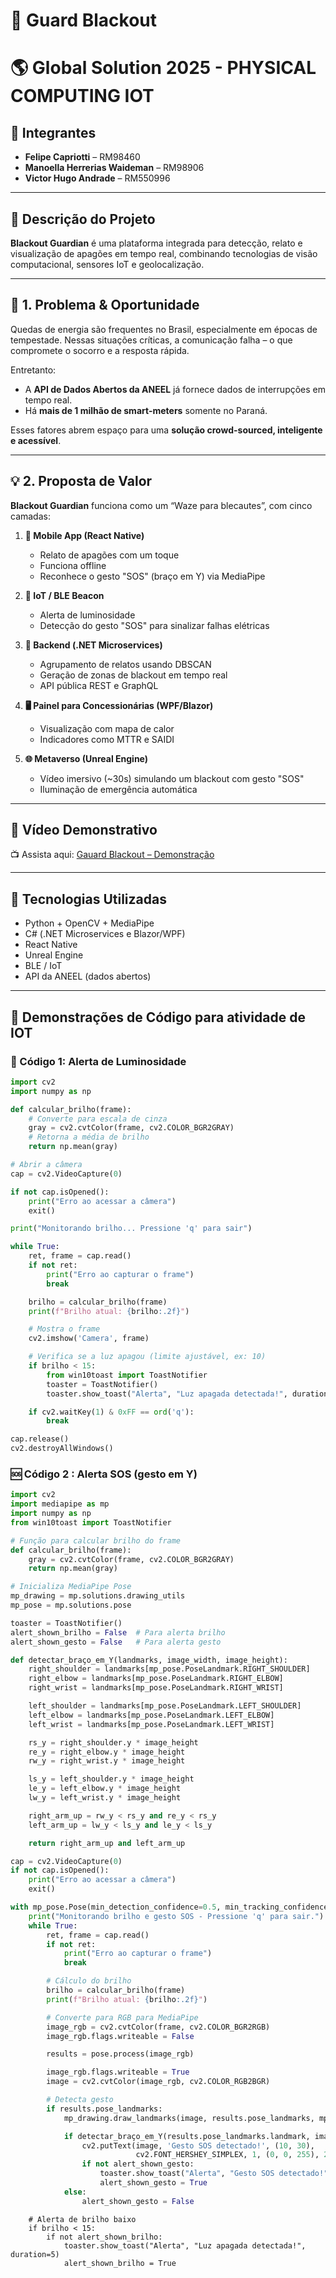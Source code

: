 # 🔦 Guard Blackout

# 🌎 Global Solution 2025 - PHYSICAL COMPUTING IOT

## 👥 Integrantes

- **Felipe Capriotti** – RM98460  
- **Manoella Herrerias Waideman** – RM98906  
- **Victor Hugo Andrade** – RM550996  

---

## 📌 Descrição do Projeto

**Blackout Guardian** é uma plataforma integrada para detecção, relato e visualização de apagões em tempo real, combinando tecnologias de visão computacional, sensores IoT e geolocalização.

---

## 🚨 1. Problema & Oportunidade

Quedas de energia são frequentes no Brasil, especialmente em épocas de tempestade. Nessas situações críticas, a comunicação falha – o que compromete o socorro e a resposta rápida.

Entretanto:

- A **API de Dados Abertos da ANEEL** já fornece dados de interrupções em tempo real.
- Há **mais de 1 milhão de smart-meters** somente no Paraná.
  
Esses fatores abrem espaço para uma **solução crowd-sourced, inteligente e acessível**.

---

## 💡 2. Proposta de Valor

**Blackout Guardian** funciona como um “Waze para blecautes”, com cinco camadas:

1. **📱 Mobile App (React Native)**  
   - Relato de apagões com um toque  
   - Funciona offline  
   - Reconhece o gesto "SOS" (braço em Y) via MediaPipe  

2. **📡 IoT / BLE Beacon**  
   - Alerta de luminosidade  
   - Detecção do gesto "SOS" para sinalizar falhas elétricas  

3. **🧠 Backend (.NET Microservices)**  
   - Agrupamento de relatos usando DBSCAN  
   - Geração de zonas de blackout em tempo real  
   - API pública REST e GraphQL  

4. **🖥 Painel para Concessionárias (WPF/Blazor)**  
   - Visualização com mapa de calor  
   - Indicadores como MTTR e SAIDI  

5. **🌐 Metaverso (Unreal Engine)**  
   - Vídeo imersivo (~30s) simulando um blackout com gesto "SOS"  
   - Iluminação de emergência automática  

---

## 🎥 Vídeo Demonstrativo

📺 Assista aqui: [Gauard Blackout – Demonstração](https://drive.google.com/file/d/1GawSiY3aAQwXm53AgO14qamITB1No1sY/view?usp=drive_link)

---

## 🧠 Tecnologias Utilizadas

- Python + OpenCV + MediaPipe
- C# (.NET Microservices e Blazor/WPF)
- React Native
- Unreal Engine
- BLE / IoT
- API da ANEEL (dados abertos)

---

## 🧪 Demonstrações de Código para atividade de IOT
### 🔆 Código 1: Alerta de Luminosidade

```python
import cv2
import numpy as np

def calcular_brilho(frame):
    # Converte para escala de cinza
    gray = cv2.cvtColor(frame, cv2.COLOR_BGR2GRAY)
    # Retorna a média de brilho
    return np.mean(gray)

# Abrir a câmera
cap = cv2.VideoCapture(0)

if not cap.isOpened():
    print("Erro ao acessar a câmera")
    exit()

print("Monitorando brilho... Pressione 'q' para sair")

while True:
    ret, frame = cap.read()
    if not ret:
        print("Erro ao capturar o frame")
        break

    brilho = calcular_brilho(frame)
    print(f"Brilho atual: {brilho:.2f}")

    # Mostra o frame
    cv2.imshow('Camera', frame)

    # Verifica se a luz apagou (limite ajustável, ex: 10)
    if brilho < 15:
        from win10toast import ToastNotifier
        toaster = ToastNotifier()
        toaster.show_toast("Alerta", "Luz apagada detectada!", duration=5)

    if cv2.waitKey(1) & 0xFF == ord('q'):
        break

cap.release()
cv2.destroyAllWindows()
```
### 🆘 Código 2 : Alerta SOS (gesto em Y)

```python
import cv2
import mediapipe as mp
import numpy as np
from win10toast import ToastNotifier

# Função para calcular brilho do frame
def calcular_brilho(frame):
    gray = cv2.cvtColor(frame, cv2.COLOR_BGR2GRAY)
    return np.mean(gray)

# Inicializa MediaPipe Pose
mp_drawing = mp.solutions.drawing_utils
mp_pose = mp.solutions.pose

toaster = ToastNotifier()
alert_shown_brilho = False  # Para alerta brilho
alert_shown_gesto = False   # Para alerta gesto

def detectar_braço_em_Y(landmarks, image_width, image_height):
    right_shoulder = landmarks[mp_pose.PoseLandmark.RIGHT_SHOULDER]
    right_elbow = landmarks[mp_pose.PoseLandmark.RIGHT_ELBOW]
    right_wrist = landmarks[mp_pose.PoseLandmark.RIGHT_WRIST]

    left_shoulder = landmarks[mp_pose.PoseLandmark.LEFT_SHOULDER]
    left_elbow = landmarks[mp_pose.PoseLandmark.LEFT_ELBOW]
    left_wrist = landmarks[mp_pose.PoseLandmark.LEFT_WRIST]

    rs_y = right_shoulder.y * image_height
    re_y = right_elbow.y * image_height
    rw_y = right_wrist.y * image_height

    ls_y = left_shoulder.y * image_height
    le_y = left_elbow.y * image_height
    lw_y = left_wrist.y * image_height

    right_arm_up = rw_y < rs_y and re_y < rs_y
    left_arm_up = lw_y < ls_y and le_y < ls_y

    return right_arm_up and left_arm_up

cap = cv2.VideoCapture(0)
if not cap.isOpened():
    print("Erro ao acessar a câmera")
    exit()

with mp_pose.Pose(min_detection_confidence=0.5, min_tracking_confidence=0.5) as pose:
    print("Monitorando brilho e gesto SOS - Pressione 'q' para sair.")
    while True:
        ret, frame = cap.read()
        if not ret:
            print("Erro ao capturar o frame")
            break

        # Cálculo do brilho
        brilho = calcular_brilho(frame)
        print(f"Brilho atual: {brilho:.2f}")

        # Converte para RGB para MediaPipe
        image_rgb = cv2.cvtColor(frame, cv2.COLOR_BGR2RGB)
        image_rgb.flags.writeable = False

        results = pose.process(image_rgb)

        image_rgb.flags.writeable = True
        image = cv2.cvtColor(image_rgb, cv2.COLOR_RGB2BGR)

        # Detecta gesto
        if results.pose_landmarks:
            mp_drawing.draw_landmarks(image, results.pose_landmarks, mp_pose.POSE_CONNECTIONS)

            if detectar_braço_em_Y(results.pose_landmarks.landmark, image.shape[1], image.shape[0]):
                cv2.putText(image, 'Gesto SOS detectado!', (10, 30),
                            cv2.FONT_HERSHEY_SIMPLEX, 1, (0, 0, 255), 2, cv2.LINE_AA)
                if not alert_shown_gesto:
                    toaster.show_toast("Alerta", "Gesto SOS detectado!", duration=5)
                    alert_shown_gesto = True
            else:
                alert_shown_gesto = False
```
        # Alerta de brilho baixo
        if brilho < 15:
            if not alert_shown_brilho:
                toaster.show_toast("Alerta", "Luz apagada detectada!", duration=5)
                alert_shown_brilho = True
```
